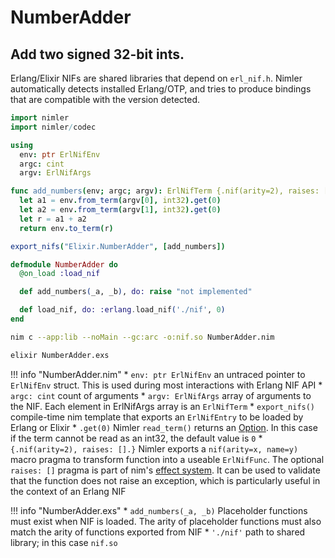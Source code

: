 
# NumberAdder

## Add two signed 32-bit ints.

Erlang/Elixir NIFs are shared libraries that depend on `erl_nif.h`. Nimler automatically detects installed Erlang/OTP, and tries to produce bindings that are compatible with the version detected.

```nim tab="NumberAdder.nim"
import nimler
import nimler/codec

using
  env: ptr ErlNifEnv
  argc: cint
  argv: ErlNifArgs

func add_numbers(env; argc; argv): ErlNifTerm {.nif(arity=2), raises: [].} =
  let a1 = env.from_term(argv[0], int32).get(0)
  let a2 = env.from_term(argv[1], int32).get(0)
  let r = a1 + a2
  return env.to_term(r)

export_nifs("Elixir.NumberAdder", [add_numbers])
```

```elixir tab="NumberAdder.exs"
defmodule NumberAdder do
  @on_load :load_nif

  def add_numbers(_a, _b), do: raise "not implemented"

  def load_nif, do: :erlang.load_nif('./nif', 0)
end
```

```bash tab="compile_and_run.sh"
nim c --app:lib --noMain --gc:arc -o:nif.so NumberAdder.nim

elixir NumberAdder.exs
```

!!! info "NumberAdder.nim"
		* `env: ptr ErlNifEnv` an untraced pointer to `ErlNifEnv` struct. This is used during most interactions with Erlang NIF API
		* `argc: cint` count of arguments
		* `argv: ErlNifArgs` array of arguments to the NIF. Each element in ErlNifArgs array is an `ErlNifTerm`
		* `export_nifs()` compile-time nim template that exports an `ErlNifEntry` to be loaded by Erlang or Elixir
		* `.get(0)` Nimler `read_term()` returns an [Option](https://nim-lang.org/docs/options.html). In this case if the term cannot be read as an int32, the default value is `0`
		* `{.nif(arity=2), raises: [].}` Nimler exports a `nif(arity=x, name=y)` macro pragma to transform function into a useable `ErlNifFunc`. The optional `raises: []` pragma is part of nim's [effect system](https://nim-lang.org/docs/manual.html#effect-system). It can be used to validate that the function does not raise an exception, which is particularly useful in the context of an Erlang NIF

!!! info "NumberAdder.exs"
		* `add_numbers(_a, _b)` Placeholder functions must exist when NIF is loaded. The arity of placeholder functions must also match the arity of functions exported from NIF
		* `'./nif'` path to shared library; in this case `nif.so`

